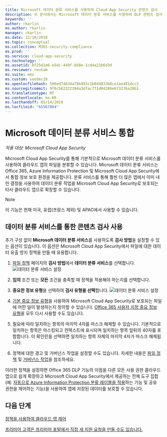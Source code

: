 ```yaml
---
title: Microsoft 데이터 분류 서비스를 사용하여 Cloud App Security 콘텐츠 검사
description: 이 문서에서는 Microsoft 데이터 분류 서비스를 사용하여 DLP 콘텐츠 검사를 수행할 때 Cloud App Security에서 수행하는 프로세스를 설명합니다.
keywords: ''
author: rkarlin
ms.author: rkarlin
manager: rkarlin
ms.date: 12/10/2018
ms.topic: conceptual
ms.collection: M365-security-compliance
ms.prod: ''
ms.service: cloud-app-security
ms.technology: ''
ms.assetid: bf25d1e6-e5dc-449f-b50e-1cd4a21b6d3d
ms.reviewer: reutam
ms.suite: ems
ms.custom: seodec18
ms.openlocfilehash: 596ed74834a78b993c1b8d4833b8ce1ae481dcc2
ms.sourcegitcommit: 9f0c562322394a3dfac7f1d84286e673276a28b1
ms.translationtype: MT
ms.contentlocale: ko-KR
ms.lasthandoff: 05/14/2019
ms.locfileid: "65567864"
---
```

# <a name="microsoft-data-classification-services-integration"></a>Microsoft 데이터 분류 서비스 통합

*적용 대상: Microsoft Cloud App Security*

Microsoft Cloud App Security를 통해 기본적으로 Microsoft 데이터 분류 서비스를 사용하여 클라우드 앱의 파일을 분류할 수 있습니다. Microsoft 데이터 분류 서비스는 Office 365, Azure Information Protection 및 Microsoft Cloud App Security에서 통합 정보 보호 환경을 제공합니다. 분류 서비스를 통해 훨씬 더 많은 앱에서 이미 내린 결정을 사용하여 데이터 분류 작업을 Microsoft Cloud App Security로 보호되는 타사 클라우드 앱으로 확장할 수 있습니다.

>[!NOTE]
> 이 기능은 현재 미국, 유럽(프랑스 제외) 및 APAC에서 사용할 수 있습니다.


## <a name="enable-content-inspection-with-data-classification-services"></a>데이터 분류 서비스를 통한 콘텐츠 검사 사용

추가 구성 없이 **Microsoft 데이터 분류 서비스**를 사용하도록 **검사 방법**을 설정할 수 있는 옵션이 있습니다. 이 옵션은 Microsoft Cloud App Security에서 파일에 대한 데이터 유출 방지 정책을 만들 때 유용합니다.


1. [파일 정책](data-protection-policies.md) 페이지의 **검사 방법**에서 **데이터 분류 서비스**를 선택합니다.
     ![데이터 분류 서비스 설정](./media/dcs-enable.png)
2. **임의** 조건 또는 **모든** 조건을 충족할 때 정책을 적용해야 하는지를 선택합니다.
3. **중요한 정보 유형**을 선택하여 **검사 유형을 선택**합니다.
 ![데이터 분류 서비스 설정](./media/dcs-sensitive-information-type.png)

4. [기본 중요 정보 유형](https://support.office.com/article/what-the-sensitive-information-types-look-for-fd505979-76be-4d9f-b459-abef3fc9e86b)을 사용하여 Microsoft Cloud App Security로 보호되는 파일에 어떤 일이 발생하는지 정의할 수 있습니다. [Office 365 사용자 지정 중요 정보 유형](https://support.office.com/article/create-a-custom-sensitive-information-type-82c382a5-b6db-44fd-995d-b333b3c7fc30)을 모두 다시 사용할 수도 있습니다.

5. 필요에 따라 일치하는 항목의 마지막 4자를 마스크 해제할 수 있습니다. 기본적으로 일치하는 항목은 마스킹되고 컨텍스트에 표시되며 일치하는 항목 앞뒤의 40자를 포함합니다. 이 확인란을 선택하면 일치하는 항목 자체의 마지막 4자가 마스크 해제됩니다.

6. 정책에 대한 경고 및 거버넌스 작업을 설정할 수도 있습니다. 자세한 내용은 [파일 정책](data-protection-policies.md) 및 [거버넌스 작업](governance-actions.md)을 참조하세요.

이러한 정책을 설정하면 Office 365 DLP 기능의 이점을 다른 모든 사용 권한 클라우드 앱으로 쉽게 확장하고 Microsoft Cloud App Security에서 제공하는 전체 도구 집합(예: [자동으로 Azure Information Protection 분류 레이블을 적용](azip-integration.md)하는 기능 및 공유 권한을 제어하는 기능)을 사용하여 앱에 저장된 데이터를 보호할 수 있습니다.



## <a name="next-steps"></a>다음 단계  
[정책을 사용하여 클라우드 앱 제어](control-cloud-apps-with-policies.md)   

[프리미어 고객은 프리미어 포털에서 직접 새 지원 요청을 만들 수도 있습니다.](https://premier.microsoft.com/)  
  
